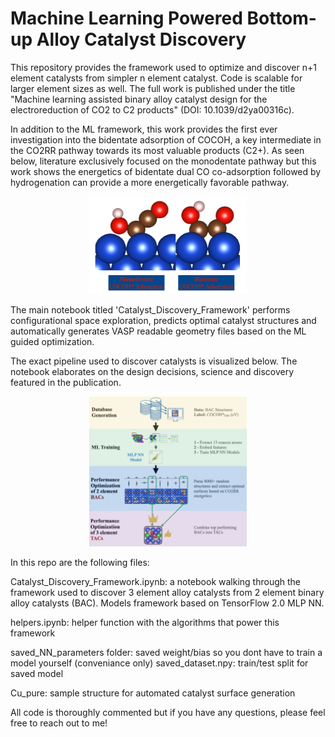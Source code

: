 Machine Learning Powered Bottom-up Alloy Catalyst Discovery
============================================================

This repository provides the framework used to optimize and discover n+1 element catalysts from simpler n element catalyst. Code is scalable for larger element sizes as well. The full work is published under the title "Machine learning assisted binary alloy catalyst design for the electroreduction of CO2 to C2 products" (DOI: 10.1039/d2ya00316c).

In addition to the ML framework, this work provides the first ever investigation into the bidentate adsorption of COCOH, a key intermediate in the CO2RR pathway towards its most valuable products (C2+). As seen below, literature exclusively focused on the monodentate pathway but this work shows the energetics of bidentate dual CO co-adsorption followed by hydrogenation can provide a more energetically favorable pathway.

<p align="center" width="75%">
    <img width="50%" src="images/bidentate-nobg.png"> 
</p>

The main notebook titled 'Catalyst_Discovery_Framework' performs configurational space exploration, predicts optimal catalyst structures and automatically generates VASP readable geometry files based on the ML guided optimization.

The exact pipeline used to discover catalysts is visualized below. The notebook elaborates on the design decisions, science and discovery featured in the publication.

<p align="center" width="75%">
    <img width="50%" src="images/pipeline.png"> 
</p>

In this repo are the following files:

Catalyst_Discovery_Framework.ipynb: a notebook walking through the framework used to discover 3 element alloy catalysts from 2 element binary alloy catalysts (BAC). Models framework based on TensorFlow 2.0 MLP NN.

helpers.ipynb: helper function with the algorithms that power this framework

saved_NN_parameters folder: saved weight/bias so you dont have to train a model yourself (conveniance only)
saved_dataset.npy: train/test split for saved model

Cu_pure: sample structure for automated catalyst surface generation

All code is thoroughly commented but if you have any questions, please feel free to reach out to me!
